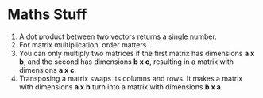# Maths Stuff
1.  A dot product between two vectors returns a single number.
2.  For matrix multiplication, order matters.
3.  You can only multiply two matrices if the first matrix has dimensions **a x b**, and the second has dimensions **b x c**, resulting in a matrix with dimensions **a x c**.
4.  Transposing a matrix swaps its columns and rows. It makes a matrix with dimensions **a x b** turn into a matrix with dimensions **b x a**.